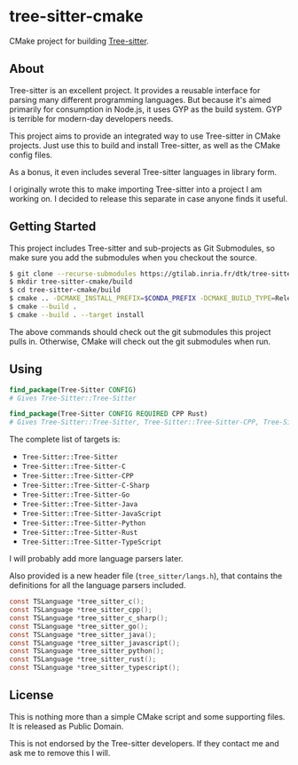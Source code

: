 # tree-sitter-cmake

CMake project for building [Tree-sitter](http://tree-sitter.github.io/tree-sitter/).

## About

Tree-sitter is an excellent project. It provides a reusable interface for parsing many different programming languages.
But because it's aimed primarily for consumption in Node.js, it uses GYP as the build system.
GYP is terrible for modern-day developers needs.

This project aims to provide an integrated way to use Tree-sitter in CMake projects.
Just use this to build and install Tree-sitter, as well as the CMake config files.

As a bonus, it even includes several Tree-sitter languages in library form.

I originally wrote this to make importing Tree-sitter into a project I am
working on. I decided to release this separate in case anyone finds it useful.

## Getting Started

This project includes Tree-sitter and sub-projects as Git Submodules, so make
sure you add the submodules when you checkout the source.

```bash
$ git clone --recurse-submodules https://gtilab.inria.fr/dtk/tree-sitter-cmake.git
$ mkdir tree-sitter-cmake/build
$ cd tree-sitter-cmake/build
$ cmake .. -DCMAKE_INSTALL_PREFIX=$CONDA_PREFIX -DCMAKE_BUILD_TYPE=Release ..
$ cmake --build .
$ cmake --build . --target install
```

The above commands should check out the git submodules this project pulls in.
Otherwise, CMake will check out the git submodules when run.

## Using

```cmake
find_package(Tree-Sitter CONFIG)
# Gives Tree-Sitter::Tree-Sitter

find_package(Tree-Sitter CONFIG REQUIRED CPP Rust)
# Gives Tree-Sitter::Tree-Sitter, Tree-Sitter::Tree-Sitter-CPP, Tree-Sitter::Tree-Sitter-Rust
```

The complete list of targets is:

* `Tree-Sitter::Tree-Sitter`
* `Tree-Sitter::Tree-Sitter-C`
* `Tree-Sitter::Tree-Sitter-CPP`
* `Tree-Sitter::Tree-Sitter-C-Sharp`
* `Tree-Sitter::Tree-Sitter-Go`
* `Tree-Sitter::Tree-Sitter-Java`
* `Tree-Sitter::Tree-Sitter-JavaScript`
* `Tree-Sitter::Tree-Sitter-Python`
* `Tree-Sitter::Tree-Sitter-Rust`
* `Tree-Sitter::Tree-Sitter-TypeScript`

I will probably add more language parsers later.

Also provided is a new header file (`tree_sitter/langs.h`), that contains the
definitions for all the language parsers included.

```c
const TSLanguage *tree_sitter_c();
const TSLanguage *tree_sitter_cpp();
const TSLanguage *tree_sitter_c_sharp();
const TSLanguage *tree_sitter_go();
const TSLanguage *tree_sitter_java();
const TSLanguage *tree_sitter_javascript();
const TSLanguage *tree_sitter_python();
const TSLanguage *tree_sitter_rust();
const TSLanguage *tree_sitter_typescript();
```

## License

This is nothing more than a simple CMake script and some supporting files.
It is released as Public Domain.

This is not endorsed by the Tree-sitter developers. If they contact me and ask
me to remove this I will.
